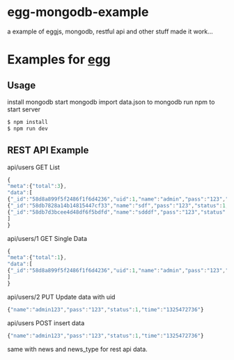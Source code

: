 # egg-mongodb-example
a example of eggjs, mongodb, restful api and other stuff made it work...

# Examples for [egg](https://github.com/eggjs/egg/)

## Usage

install mongodb
start mongodb
import data.json to mongodb
run npm to start server

```bash
$ npm install
$ npm run dev
```

## REST API Example

api/users GET List

```javascript
{
"meta":{"total":3},
"data":[
{"_id":"58d8a899f5f2486f1f6d4236","uid":1,"name":"admin","pass":"123","status":1,"time":"1325472736"},
{"_id":"58db7828a14b14815447cf33","name":"sdf","pass":"123","status":1,"time":"1325472736","uid":3,"__v":0},
{"_id":"58db7d3bcee4d48df6f5bdfd","name":"sdddf","pass":"123","status":1,"time":"1325472736","uid":4,"__v":0}
]
}
```

api/users/1 GET Single Data

```javascript
{
"meta":{"total":1},
"data":[
{"_id":"58d8a899f5f2486f1f6d4236","uid":1,"name":"admin","pass":"123","status":1,"time":"1325472736"}
]
}
```

api/users/2 PUT Update data with uid

```javascript
{"name":"admin123","pass":"123","status":1,"time":"1325472736"}
```

api/users POST insert data

```javascript
{"name":"admin123","pass":"123","status":1,"time":"1325472736"}
```

same with news and news_type for rest api data.

